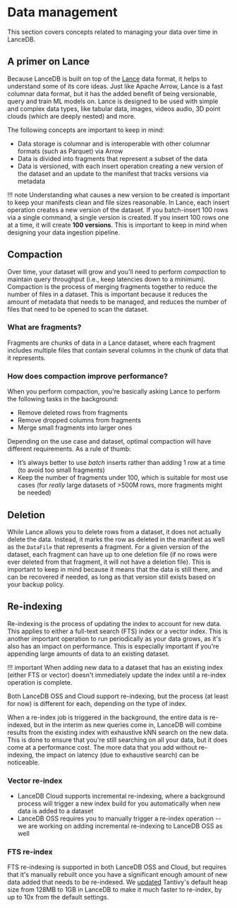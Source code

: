 # Data management

This section covers concepts related to managing your data over time in LanceDB.

## A primer on Lance

Because LanceDB is built on top of the [Lance](https://lancedb.github.io/lance/) data format, it helps to understand some of its core ideas. Just like Apache Arrow, Lance is a fast columnar data format, but it has the added benefit of being versionable, query and train ML models on. Lance is designed to be used with simple and complex data types, like tabular data, images, videos audio, 3D point clouds (which are deeply nested) and more.

The following concepts are important to keep in mind:

- Data storage is columnar and is interoperable with other columnar formats (such as Parquet) via Arrow
- Data is divided into fragments that represent a subset of the data
- Data is versioned, with each insert operation creating a new version of the dataset and an update to the manifest that tracks versions via metadata

!!! note
    Understanding what causes a new version to be created is important to keep your manifests clean and file sizes reasonable. In Lance, each insert operation creates a new version of the dataset. If you batch-insert 100 rows via a single command, a single version is created. If you insert 100 rows one at a time, it will create **100 versions**. This is important to keep in mind when designing your data ingestion pipeline.

## Compaction

Over time, your dataset will grow and you'll need to perform *compaction* to maintain query throughput (i.e., keep latencies down to a minimum). Compaction is the process of merging fragments together to reduce the number of files in a dataset. This is important because it reduces the amount of metadata that needs to be managed, and reduces the number of files that need to be opened to scan the dataset.

### What are fragments?

Fragments are chunks of data in a Lance dataset, where each fragment includes multiple files that contain several columns in the chunk of data that it represents.

### How does compaction improve performance?

When you perform compaction, you're basically asking Lance to perform the following tasks in the background:

- Remove deleted rows from fragments
- Remove dropped columns from fragments
- Merge small fragments into larger ones

Depending on the use case and dataset, optimal compaction will have different requirements. As a rule of thumb:

- It’s always better to use *batch* inserts rather than adding 1 row at a time (to avoid too small fragments)
- Keep the number of fragments under 100, which is suitable for most use cases (for *really* large datasets of >500M rows, more fragments might be needed)

## Deletion

While Lance allows you to delete rows from a dataset, it does not actually delete the data. Instead, it marks the row as deleted in the manifest as well as the `DataFile` that represents a fragment. For a given version of the dataset, each fragment can have up to one deletion file (if no rows were ever deleted from that fragment, it will not have a deletion file). This is important to keep in mind because it means that the data is still there, and can be recovered if needed, as long as that version still exists based on your backup policy.

## Re-indexing

Re-indexing is the process of updating the index to account for new data. This applies to either a full-text search (FTS) index or a vector index. This is another important operation to run periodically as your data grows, as it's also has an impact on performance. This is especially important if you're appending large amounts of data to an existing dataset.

!!! important
    When adding new data to a dataset that has an existing index (either FTS or vector) doesn't immediately update the index until a re-index operation is complete.

Both LanceDB OSS and Cloud support re-indexing, but the process (at least for now) is different for each, depending on the type of index.

When a re-index job is triggered in the background, the entire data is re-indexed, but in the interim as new queries come in, LanceDB will combine results from the existing index with exhaustive kNN search on the new data. This is done to ensure that you're still searching on all your data, but it does come at a performance cost. The more data that you add without re-indexing, the impact on latency (due to exhaustive search) can be noticeable.

### Vector re-index

* LanceDB Cloud supports incremental re-indexing, where a background process will trigger a new index build for you automatically when new data is added to a dataset
* LanceDB OSS requires you to manually trigger a re-index operation -- we are working on adding incremental re-indexing to LanceDB OSS as well

### FTS re-index

FTS re-indexing is supported in both LanceDB OSS and Cloud, but requires that it's manually rebuilt once you have a significant enough amount of new data added that needs to be re-indexed. We [updated](https://github.com/lancedb/lancedb/pull/762) Tantivy's default heap size from 128MB to 1GB in LanceDB to make it much faster to re-index, by up to 10x from the default settings.
